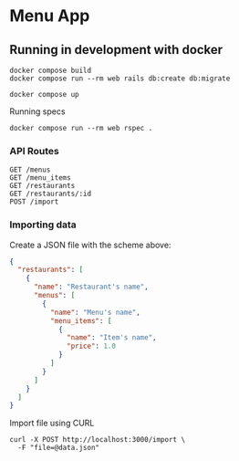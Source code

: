 # Menu App

## Running in development with docker

```
docker compose build
docker compose run --rm web rails db:create db:migrate

docker compose up
```

Running specs

```
docker compose run --rm web rspec .
```

### API Routes

```
GET /menus
GET /menu_items
GET /restaurants
GET /restaurants/:id
POST /import
```

### Importing data

Create a JSON file with the scheme above:

```json
{
  "restaurants": [
    {
      "name": "Restaurant's name",
      "menus": [
        {
          "name": "Menu's name",
          "menu_items": [
            {
              "name": "Item's name",
              "price": 1.0
            }
          ]
        }
      ]
    }
  ]
}
```

Import file using CURL

```
curl -X POST http://localhost:3000/import \
  -F "file=@data.json"
```
